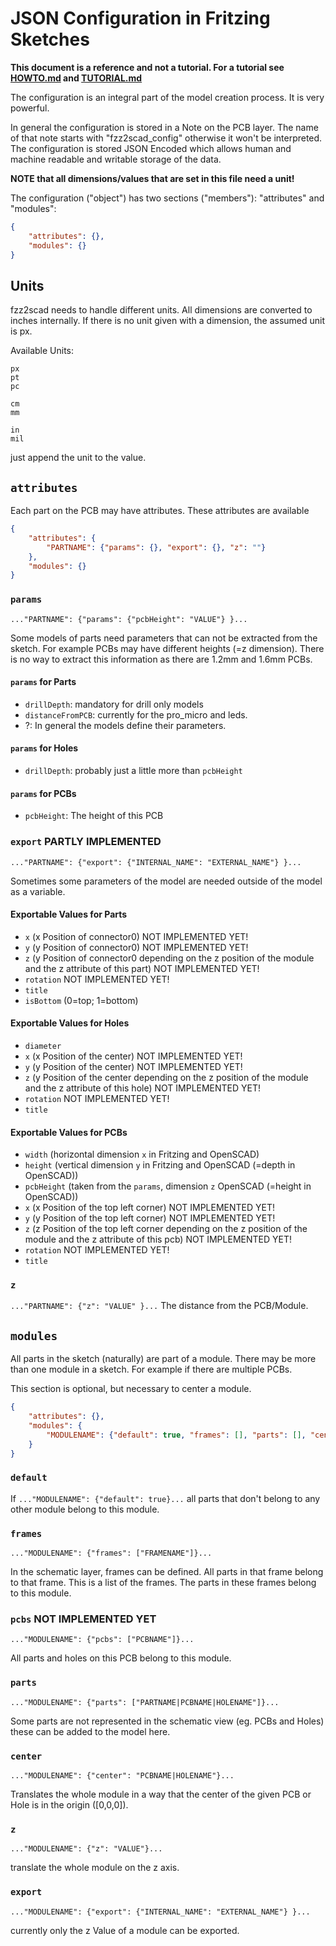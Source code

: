 # JSON Configuration in Fritzing Sketches
**This document is a reference and not a tutorial. For a tutorial see [HOWTO.md](HOWTO.md) and [TUTORIAL.md](testing/step_by_step_example/TUTORIAL.md)**

The configuration is an integral part of the model creation process.
It is very powerful.

In general the configuration is stored in a Note on the PCB layer.
The name of that note starts with "fzz2scad_config" otherwise it won't be interpreted.
The configuration is stored JSON Encoded which allows human and machine
readable and writable storage of the data.

**NOTE that all dimensions/values that are set in this file need a unit!**

The configuration ("object") has two sections ("members"): "attributes" and "modules":

```json
{
    "attributes": {},
    "modules": {}
}
```

## Units
fzz2scad needs to handle different units. All dimensions are converted to
inches internally. If there is no unit given with a dimension, the assumed
unit is px.

Available Units:

    px
    pt
    pc

    cm
    mm

    in
    mil

just append the unit to the value.

## `attributes`
Each part on the PCB may have attributes.
These attributes are available

```json
{
    "attributes": {
        "PARTNAME": {"params": {}, "export": {}, "z": ""}
    },
    "modules": {}
}
```

### `params`
`..."PARTNAME": {"params": {"pcbHeight": "VALUE"} }...`

Some models of parts need parameters that can not be extracted from the
sketch. For example PCBs may have different heights (=z dimension). There
is no way to extract this information as there are 1.2mm and 1.6mm PCBs.

#### `params` for Parts
  * `drillDepth`: mandatory for drill only models
  * `distanceFromPCB`: currently for the pro_micro and leds.
  * ?: In general the models define their parameters.

#### `params` for Holes
  * `drillDepth`: probably just a little more than `pcbHeight`

#### `params` for PCBs
  * `pcbHeight`: The height of this PCB
  

### `export` PARTLY IMPLEMENTED
`..."PARTNAME": {"export": {"INTERNAL_NAME": "EXTERNAL_NAME"} }...`

Sometimes some parameters of the model are needed outside of the model
as a variable.


#### Exportable Values for Parts
  * `x` (x Position of connector0) NOT IMPLEMENTED YET!
  * `y` (y Position of connector0) NOT IMPLEMENTED YET!
  * `z` (y Position of connector0 depending on the z position of the module and the z attribute of this part) NOT IMPLEMENTED YET!
  * `rotation` NOT IMPLEMENTED YET!
  * `title`
  * `isBottom` (0=top; 1=bottom)

#### Exportable Values for Holes
  * `diameter`
  * `x` (x Position of the center) NOT IMPLEMENTED YET!
  * `y` (y Position of the center) NOT IMPLEMENTED YET!
  * `z` (y Position of the center depending on the z position of the module and the z attribute of this hole) NOT IMPLEMENTED YET!
  * `rotation` NOT IMPLEMENTED YET!
  * `title`

#### Exportable Values for PCBs
  * `width` (horizontal dimension `x` in Fritzing and OpenSCAD)
  * `height` (vertical dimension `y` in Fritzing and OpenSCAD (=depth in OpenSCAD))
  * `pcbHeight` (taken from the `params`, dimension `z` OpenSCAD (=height in OpenSCAD))
  * `x` (x Position of the top left corner) NOT IMPLEMENTED YET!
  * `y` (y Position of the top left corner) NOT IMPLEMENTED YET!
  * `z` (z Position of the top left corner depending on the z position of the module and the z attribute of this pcb) NOT IMPLEMENTED YET!
  * `rotation` NOT IMPLEMENTED YET!
  * `title`

### `z`
`..."PARTNAME": {"z": "VALUE" }...`
The distance from the PCB/Module.


## `modules`
All parts in the sketch (naturally) are part of a module.
There may be more than one module in a sketch. For example if there are
multiple PCBs.

This section is optional, but necessary to center a module.

```json
{
    "attributes": {},
    "modules": {
        "MODULENAME": {"default": true, "frames": [], "parts": [], "center": "", "z": "", "export": {} },
    }
}
```

### `default`
If `..."MODULENAME": {"default": true}...` all parts that don't belong to any other
module belong to this module.

### `frames`
`..."MODULENAME": {"frames": ["FRAMENAME"]}...`

In the schematic layer, frames can be defined. All parts in that frame
belong to that frame. This is a list of the frames. The parts in these
frames belong to this module.

### `pcbs` NOT IMPLEMENTED YET
`..."MODULENAME": {"pcbs": ["PCBNAME"]}...`

All parts and holes on this PCB belong to this module.

### `parts`
`..."MODULENAME": {"parts": ["PARTNAME|PCBNAME|HOLENAME"]}...`

Some parts are not represented in the schematic view (eg. PCBs and Holes)
these can be added to the model here.

### `center`
`..."MODULENAME": {"center": "PCBNAME|HOLENAME"}...`

Translates the whole module in a way that the center of the given PCB or Hole is in the origin ([0,0,0]).

### `z`
`..."MODULENAME": {"z": "VALUE"}...`

translate the whole module on the z axis.

### `export`
`..."MODULENAME": {"export": {"INTERNAL_NAME": "EXTERNAL_NAME"} }...`

currently only the z Value of a module can be exported.
